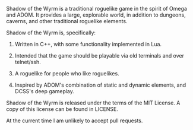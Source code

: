 Shadow of the Wyrm is a traditional roguelike game in the spirit of Omega 
and ADOM.  It provides a large, explorable world, in addition to dungeons, 
caverns, and other traditional roguelike elements.

Shadow of the Wyrm is, specifically:

  1. Written in C++, with some functionality implemented in Lua.
  
  2. Intended that the game should be playable via old terminals and
     over telnet/ssh.

  2. A roguelike for people who like roguelikes.

  3. Inspired by ADOM's combination of static and dynamic elements, and
     DCSS's deep gameplay.

Shadow of the Wyrm is released under the terms of the MIT License.  A copy 
of this license can be found in LICENSE.

At the current time I am unlikely to accept pull requests.
